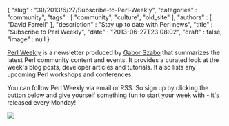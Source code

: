 {
   "slug" : "30/2013/6/27/Subscribe-to-Perl-Weekly",
   "categories" : "community",
   "tags" : [
      "community",
      "culture",
      "old_site"
   ],
   "authors" : [
      "David Farrell"
   ],
   "description" : "Stay up to date with Perl news",
   "title" : "Subscribe to Perl Weekly",
   "date" : "2013-06-27T23:08:02",
   "draft" : false,
   "image" : null
}


[Perl Weekly](http://perlweekly.com/) is a newsletter produced by [Gabor Szabo](http://szabgab.com/) that summarizes the latest Perl community content and events. It provides a curated look at the week's blog posts, developer articles and tutorials. It also lists any upcoming Perl workshops and conferences.

You can follow Perl Weekly via email or RSS. So sign up by clicking the button below and give yourself something fun to start your week with - it's released every Monday!

[![](http://perlweekly.com/img/perl_weekly_234x60.png)](http://perlweekly.com/)

